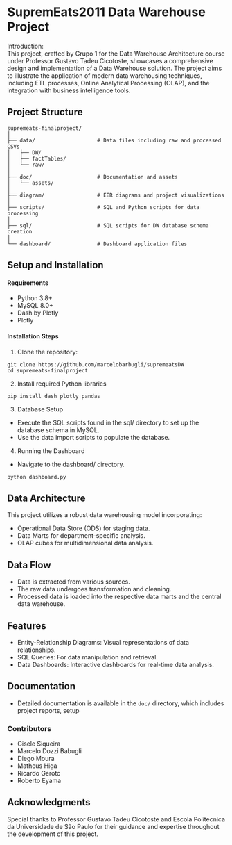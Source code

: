 # SupremEats2011 Data Warehouse Project
Introduction: \
This project, crafted by Grupo 1 for the Data Warehouse Architecture course under Professor Gustavo Tadeu Cicotoste, showcases a comprehensive design and implementation of a Data Warehouse solution. The project aims to illustrate the application of modern data warehousing techniques, including ETL processes, Online Analytical Processing (OLAP), and the integration with business intelligence tools.

## Project Structure
```
supremeats-finalproject/
│
├── data/                    # Data files including raw and processed CSVs
│   ├── DW/
│   ├── factTables/
│   └── raw/
│
├── doc/                     # Documentation and assets
│   └── assets/
│
├── diagram/                 # EER diagrams and project visualizations
│
├── scripts/                 # SQL and Python scripts for data processing
│
├── sql/                     # SQL scripts for DW database schema creation
│
└── dashboard/               # Dashboard application files
```

## Setup and Installation
#### Requirements
- Python 3.8+
- MySQL 8.0+
- Dash by Plotly
- Plotly

#### Installation Steps
1. Clone the repository:
```
git clone https://github.com/marcelobarbugli/supremeatsDW 
cd supremeats-finalproject
```

2. Install required Python libraries
```
pip install dash plotly pandas
```

3. Database Setup
- Execute the SQL scripts found in the sql/ directory to set up the database schema in MySQL.
- Use the data import scripts to populate the database.

4. Running the Dashboard
- Navigate to the dashboard/ directory.
```
python dashboard.py
```

## Data Architecture
This project utilizes a robust data warehousing model incorporating:
- Operational Data Store (ODS) for staging data.
- Data Marts for department-specific analysis.
- OLAP cubes for multidimensional data analysis.

## Data Flow
- Data is extracted from various sources.
- The raw data undergoes transformation and cleaning.
- Processed data is loaded into the respective data marts and the central data warehouse.

## Features
- Entity-Relationship Diagrams: Visual representations of data relationships.
- SQL Queries: For data manipulation and retrieval.
- Data Dashboards: Interactive dashboards for real-time data analysis.

## Documentation
- Detailed documentation is available in the `doc/` directory, which includes project reports, setup 

### Contributors
- Gisele Siqueira
- Marcelo Dozzi Babugli
- Diego Moura
- Matheus Higa
- Ricardo Geroto
- Roberto Eyama

## Acknowledgments
Special thanks to Professor Gustavo Tadeu Cicotoste and Escola Politecnica da Universidade de São Paulo for their guidance and expertise throughout the development of this project.
